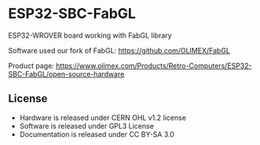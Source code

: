 # ESP32-SBC-FabGL
ESP32-WROVER board working with FabGL library

Software used our fork of FabGL: https://github.com/OLIMEX/FabGL

Product page: https://www.olimex.com/Products/Retro-Computers/ESP32-SBC-FabGL/open-source-hardware

## License
* Hardware is released under CERN OHL v1.2 license
* Software is released under GPL3 License
* Documentation is released under CC BY-SA 3.0
